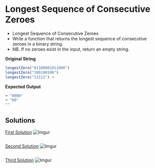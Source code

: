 # Longest Sequence of Consecutive Zeroes

- Longest Sequence of Consecutive Zeroes
- Write a function that returns the longest sequence of consecutive zeroes in a binary string.
- NB. If no zeroes exist in the input, return an empty string.

**Original String**

```javascript
longestZero("01100001011000")
longestZero("100100100")
longestZero("11111") ➞
```

**Expected Output**

```javascript
➞ "0000"
➞ "00"
""
```

## Solutions

[First Solution](tree/first-solution)
![Imgur](https://i.imgur.com/dfu6eEB.png)

```javascript
```

[Second Solution](../tree/first-solutio)
![Imgur](https://i.imgur.com/UDNMlM7.png)

```javascript
```

[Third Solution]()
![Imgur]()

```javascript
```
